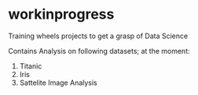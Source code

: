# workinprogress
Training wheels projects to get a grasp of Data Science

Contains Analysis on following datasets; at the moment:
1. Titanic
2. Iris
3. Sattelite Image Analysis
